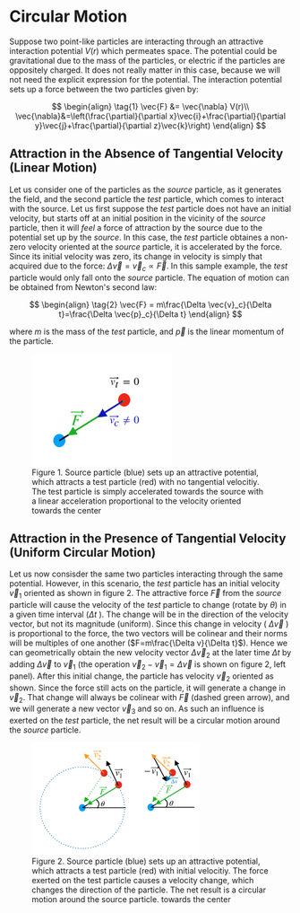 # Circular Motion

Suppose two point-like particles are interacting through an attractive interaction potential $V(r)$ which permeates space. The potential could be gravitational
due to the mass of the particles, or electric if the particles are oppositely charged. It does not really matter in this case, because we will not need the explicit expression for the potential. 
The interaction potential sets up a force between the two particles given by:

$$
\begin{align}
\tag{1}
\vec{F} &= \vec{\nabla} V(r)\\
\vec{\nabla}&=\left(\frac{\partial}{\partial x}\vec{i}+\frac{\partial}{\partial y}\vec{j}+\frac{\partial}{\partial z}\vec{k}\right)
\end{align}
$$


## Attraction in the Absence of Tangential Velocity (Linear Motion)

Let us consider one of the particles as the *source* particle, as it generates the field, and the second particle the *test* particle, 
which comes to interact with the source. Let us first suppose the *test* particle does not have an initial velocity, but starts off at an 
initial position in the vicinity of the *source* particle, then it will *feel* a force of attraction by the source due to the potential set up
by the *source*. In this case, the *test* particle obtaines a non-zero velocity oriented at the *source* particle, it is accelerated by the force. 
Since its initial velocity was zero, its change in velocity is simply that acquired due to the force: $\Delta \vec{v} = \vec{v}_c\propto \vec{F}$.
In this sample example, the *test* particle would only fall onto the *source* particle. The equation of motion can be obtained from Newton's
second law: 

$$
\begin{align}
\tag{2}
\vec{F} = m\frac{\Delta \vec{v}_c}{\Delta t}=\frac{\Delta \vec{p}_c}{\Delta t}
\end{align}
$$

where $m$ is the mass of the *test* particle, and $\vec{p}$ is the linear momentum of the particle.

<figure>
    <img src="/projects/figures/two_particle_attraction.png" alt="figure" width=250 height=200>
    <figcaption>Figure 1. Source particle (blue) sets up an attractive potential, which attracts a test particle (red) with no tangential velocitiy. The test particle is simply accelerated towards the source with a linear acceleration proportional to the velocity oriented
    towards the center</figcaption>
</figure>

## Attraction in the Presence of Tangential Velocity (Uniform Circular Motion)

Let us now consisder the same two particles interacting through the same potential. However, in this scenario, the *test* particle 
has an initial velocity $\vec{v}_1$ oriented as shown in figure 2. The attractive force $\vec{F}$ from the *source* particle will cause the velocity of the *test* particle to change (rotate by $\theta$) in a given time interval ($\Delta t$ ). The change will be in the direction of the velocity vector, but not its magnitude (uniform). Since this change in velocity ( $\Delta \vec{v}$ ) is proportional to the force, the two vectors will be colinear and their norms will be multiples of one another ($F=m\frac{\Delta v}{\Delta t}$). Hence we can geometrically obtain the new velocity vector $\Delta \vec{v}_2$ at the later time $\Delta t$ by adding $\Delta \vec{v}$ to $\vec{v}_1$ (the operation $\vec{v}_2-\vec{v}_1=\Delta \vec{v}$ is shown on figure 2, left panel). After this initial change, the particle has velocity $\vec{v}_2$ oriented as shown. Since the force still acts on the particle, it will generate a change in $\vec{v}_2$. That change will always be colinear with $\vec{F}$ (dashed green arrow), and we will generate a new vector $\vec{v}_3$ and so on. As such an influence is exerted on the *test* particle, the net result will be a circular motion around the *source* particle.

<figure>
    <img src="/projects/figures/circular_motion.png" alt="figure" width=300 height=200>
    <figcaption>Figure 2. Source particle (blue) sets up an attractive potential, which attracts a test particle (red) with initial velocitiy. The force exerted on the test particle causes a velocity change, which changes the direction of the particle. The net result is a circular motion around the source particle.
    towards the center</figcaption>
</figure>
